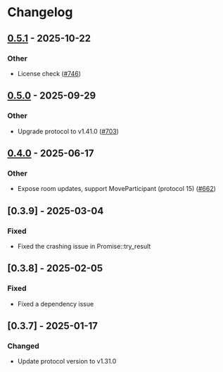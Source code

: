 # Changelog

## [0.5.1](https://github.com/livekit/rust-sdks/compare/rust-sdks/livekit-protocol@0.5.0...rust-sdks/livekit-protocol@0.5.1) - 2025-10-22

### Other

- License check ([#746](https://github.com/livekit/rust-sdks/pull/746))

## [0.5.0](https://github.com/livekit/rust-sdks/compare/rust-sdks/livekit-protocol@0.4.0...rust-sdks/livekit-protocol@0.5.0) - 2025-09-29

### Other

- Upgrade protocol to v1.41.0 ([#703](https://github.com/livekit/rust-sdks/pull/703))

## [0.4.0](https://github.com/livekit/rust-sdks/compare/rust-sdks/livekit-protocol@0.3.10...rust-sdks/livekit-protocol@0.4.0) - 2025-06-17

### Other

- Expose room updates, support MoveParticipant (protocol 15) ([#662](https://github.com/livekit/rust-sdks/pull/662))

## [0.3.9] - 2025-03-04

### Fixed

- Fixed the crashing issue in Promise::try_result

## [0.3.8] - 2025-02-05

### Fixed

- Fixed a dependency issue

## [0.3.7] - 2025-01-17

### Changed

- Update protocol version to v1.31.0
